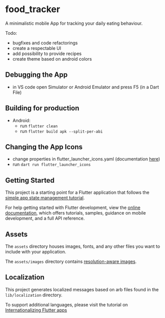 # food_tracker

A minimalistic mobile App for tracking your daily eating behaviour.

Todo:

- bugfixes and code refactorings
- create a respectable UI
- add possibility to provide recipes
- create theme based on android colors

## Debugging the App

- in VS code open Simulator or Android Emulator and press F5 (in a Dart File)

## Building for production

- Android:
  - run `flutter clean`
  - run `flutter build apk --split-per-abi`

## Changing the App Icons

- change properties in flutter_launcher_icons.yaml (documentation [here](https://pub.dev/packages/flutter_launcher_icons))
- run `dart run flutter_launcher_icons`

## Getting Started

This project is a starting point for a Flutter application that follows the
[simple app state management
tutorial](https://flutter.dev/docs/development/data-and-backend/state-mgmt/simple).

For help getting started with Flutter development, view the
[online documentation](https://flutter.dev/docs), which offers tutorials,
samples, guidance on mobile development, and a full API reference.

## Assets

The `assets` directory houses images, fonts, and any other files you want to
include with your application.

The `assets/images` directory contains [resolution-aware
images](https://flutter.dev/docs/development/ui/assets-and-images#resolution-aware).

## Localization

This project generates localized messages based on arb files found in
the `lib/localization` directory.

To support additional languages, please visit the tutorial on
[Internationalizing Flutter
apps](https://flutter.dev/docs/development/accessibility-and-localization/internationalization)
